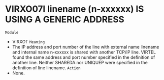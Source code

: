 # VIRXO07I linename (n-xxxxxx) IS USING A GENERIC ADDRESS
`Module`
- VIRXOT
`Meaning`
- The IP address and port number of the line with external name linename and internal name n-xxxxxx is shared with another TCP/IP line. VIRTEL found the same address and port number specified in the definition of another line. Neither SHAREDA nor UNIQUEP were specified in the definition of line linename.
`Action`
- None.
